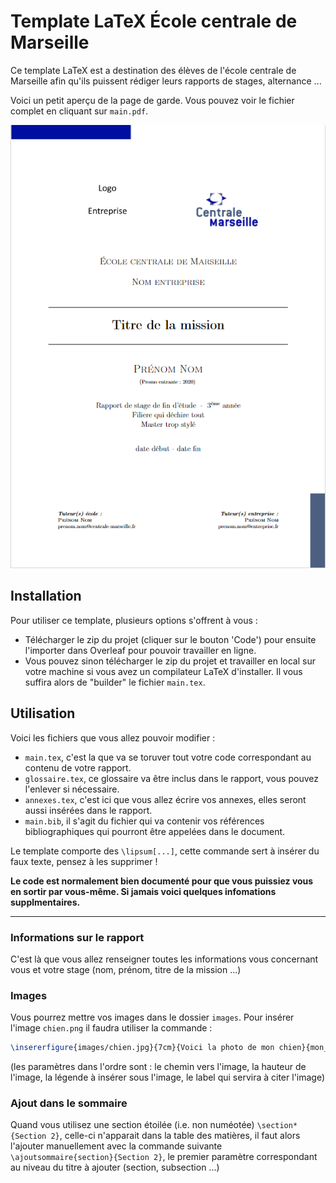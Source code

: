 # Template LaTeX École centrale de Marseille

Ce template LaTeX est a destination des élèves de l'école centrale de Marseille afin qu'ils puissent rédiger leurs rapports de stages, alternance ...

Voici un petit aperçu de la page de garde. Vous pouvez voir le fichier complet en cliquant sur ``main.pdf``.

![](images/photo-page-garde.png)

## Installation

Pour utiliser ce template, plusieurs options s'offrent à vous :

- Télécharger le zip du projet (cliquer sur le bouton 'Code') pour ensuite l'importer dans Overleaf pour pouvoir travailler en ligne.
- Vous pouvez sinon télécharger le zip du projet et travailler en local sur votre machine si vous avez un compilateur LaTeX d'installer. Il vous suffira alors de "builder" le fichier  ``main.tex``.

## Utilisation

Voici les fichiers que vous allez pouvoir modifier :

- ``main.tex``, c'est la que va se toruver tout votre code correspondant au contenu de votre rapport.
- ``glossaire.tex``, ce glossaire va être inclus dans le rapport, vous pouvez l'enlever si nécessaire.
- ``annexes.tex``, c'est ici que vous allez écrire vos annexes, elles seront aussi insérées dans le rapport.
- ``main.bib``, il s'agit du fichier qui va contenir vos références bibliographiques qui pourront être appelées dans le document.

Le template comporte des ``\lipsum[...]``, cette commande sert à insérer du faux texte, pensez à les supprimer !

<b> Le code est normalement bien documenté pour que vous puissiez vous en sortir par vous-même. Si jamais voici quelques infomations supplmentaires.</b>

<hr>

### Informations sur le rapport

C'est là que vous allez renseigner toutes les informations vous concernant vous et votre stage (nom, prénom, titre de la mission ...)

### Images

Vous pourrez mettre vos images dans le dossier ``images``. Pour insérer l'image ``chien.png`` il faudra utiliser la commande :

```latex
\insererfigure{images/chien.jpg}{7cm}{Voici la photo de mon chien}{mon_chien}
```

(les paramètres dans l'ordre sont : le chemin vers l'image, la hauteur de l'image, la légende à insérer sous l'image, le label qui servira à citer l'image)

### Ajout dans le sommaire

Quand vous utilisez une section étoilée (i.e. non numéotée) ``\section*{Section 2}``, celle-ci n'apparait dans la table des matières, il faut alors l'ajouter manuellement avec la commande suivante ``\ajoutsommaire{section}{Section 2}``, le premier paramètre correspondant au niveau du titre à ajouter (section, subsection ...)
